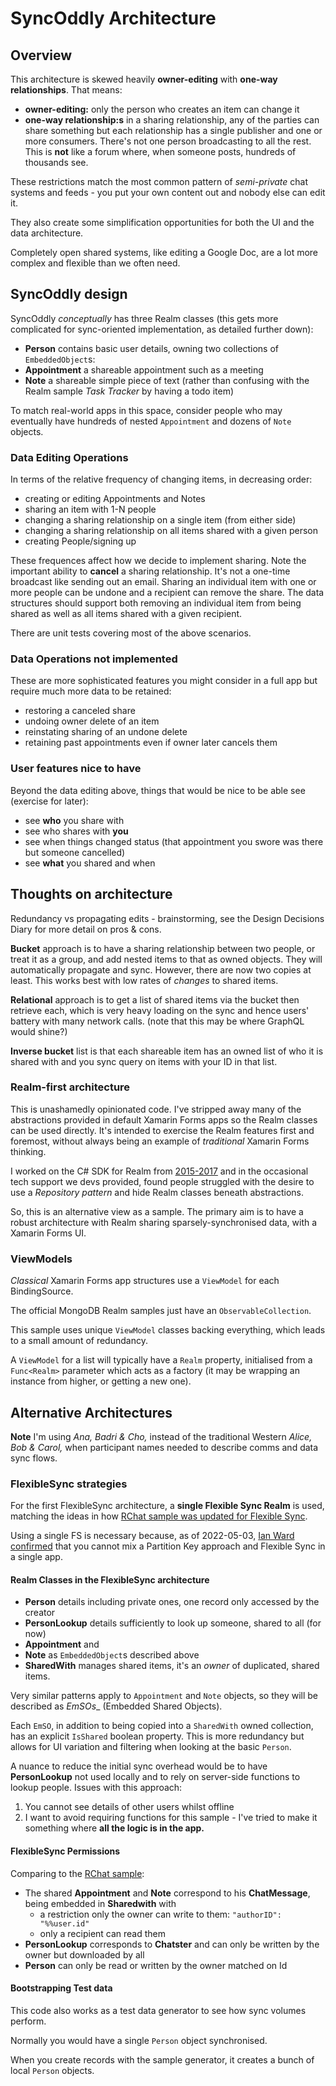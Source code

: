 # SyncOddly Architecture

## Overview
This architecture is skewed heavily **owner-editing** with **one-way relationships**. That means:

- **owner-editing:** only the person who creates an item can change it
- **one-way relationship:s** in a sharing relationship, any of the parties can share something but each relationship has a single publisher and one or more consumers. There's not one person broadcasting to all the rest. This is **not** like a forum where, when someone posts, hundreds of thousands see.

These restrictions match the most common pattern of _semi-private_ chat systems and feeds - you put your own content out and nobody else can edit it.

They also create some simplification opportunities for both the UI and the data architecture.

Completely open shared systems, like editing a Google Doc, are a lot more complex and flexible than we often need.

## SyncOddly design

SyncOddly _conceptually_ has three Realm classes (this gets more complicated for sync-oriented implementation, as detailed further down):

- **Person** contains basic user details, owning two collections of `EmbeddedObject`s:
- **Appointment** a shareable appointment such as a meeting
- **Note** a shareable simple piece of text (rather than confusing with the Realm sample _Task Tracker_ by having a todo item)

To match real-world apps in this space, consider people who may eventually have hundreds of nested `Appointment` and dozens of `Note` objects.

### Data Editing Operations
In terms of the relative frequency of changing items, in decreasing order:
- creating or editing Appointments and Notes
- sharing an item with 1-N people
- changing a sharing relationship on a single item (from either side)
- changing a sharing relationship on all items shared with a given person
- creating People/signing up

These frequences affect how we decide to implement sharing. Note the important ability to **cancel** a sharing relationship. It's not a one-time broadcast like sending out an email. Sharing an individual item with one or more people can be undone and a recipient can remove the share. The data structures should support both removing an individual item from being shared as well as all items shared with a given recipient.

There are unit tests covering most of the above scenarios.

### Data Operations not implemented
These are more sophisticated features you might consider in a full app but require much more data to be retained:
- restoring a canceled share
- undoing owner delete of an item
- reinstating sharing of an undone delete
- retaining past appointments even if owner later cancels them

### User features nice to have
Beyond the data editing above, things that would be nice to be able see (exercise for later):
- see **who** you share with
- see who shares with **you**
- see when things changed status (that appointment you swore was there but someone cancelled)
- see **what** you shared and when


## Thoughts on architecture
Redundancy vs propagating edits - brainstorming, see the Design Decisions Diary for more detail on pros & cons.

**Bucket** approach is to have a sharing relationship between two people, or treat it as a group, and add nested items to that as owned objects. They will automatically propagate and sync. However, there are now two copies at least. This works best with low rates of _changes_ to shared items.

**Relational** approach is to get a list of shared items via the bucket then retrieve each, which is very heavy loading on the sync and hence users' battery with many network calls. (note that this may be where GraphQL would shine?)

**Inverse bucket** list is that each shareable item has an owned list of who it is shared with and you sync query on items with your ID in that list.


### Realm-first architecture
This is unashamedly opinionated code. I've stripped away many of the abstractions provided in default Xamarin Forms apps so the Realm classes can be used directly. It's intended to exercise the Realm features first and foremost, without always being an example of _traditional_ Xamarin Forms thinking.

I worked on the C# SDK for Realm from [2015-2017][ADF] and in the occasional tech support we devs provided, found people struggled with the desire to use a _Repository pattern_ and hide Realm classes beneath abstractions.

So, this is an alternative view as a sample. The primary aim is to have a robust architecture with Realm sharing sparsely-synchronised data, with a Xamarin Forms UI.

### ViewModels
_Classical_ Xamarin Forms app structures use a `ViewModel` for each BindingSource.

The official MongoDB Realm samples just have an `ObservableCollection`.

This sample uses unique `ViewModel` classes backing everything, which leads to a small amount of redundancy.

A `ViewModel` for a list will typically have a `Realm` property, initialised from a `Func<Realm>` parameter which acts as a factory (it may be wrapping an instance from higher, or getting a new one).

## Alternative Architectures

**Note** I'm using _Ana, Badri & Cho,_ instead of the traditional Western _Alice, Bob & Carol,_ when participant names needed to describe comms and data sync flows.


### <a id="fs-strat" />FlexibleSync strategies

For the first FlexibleSync architecture, a **single Flexible Sync Realm** is used, matching the ideas in how [RChat sample was updated for Flexible Sync][RChatFS].

Using a single FS is necessary because, as of 2022-05-03, [Ian Ward confirmed][NoMix] that you cannot mix a Partition Key approach and Flexible Sync in a single app.


#### Realm Classes in the FlexibleSync architecture

- **Person** details including private ones, one record only accessed by the creator
- **PersonLookup** details sufficiently to look up someone, shared to all (for now)
- **Appointment** and 
- **Note** as `EmbeddedObject`s described above
- **SharedWith** manages shared items, it's an _owner_ of duplicated, shared items.

Very similar patterns apply to `Appointment` and `Note` objects, so they will be described as _EmSOs__ (Embedded Shared Objects).

Each `EmSO`, in addition to being copied into a `SharedWith` owned collection, has an explicit `IsShared` boolean property. This is more redundancy but allows for UI variation and filtering when looking at the basic `Person`.

A nuance to reduce the initial sync overhead would be to have **PersonLookup** not used locally and to rely on server-side functions to lookup people. Issues with this approach:
1. You cannot see details of other users whilst offline 
2. I want to avoid requiring functions for this sample - I've tried to make it something where **all the logic is in the app.**


#### FlexibleSync Permissions

Comparing to the [RChat sample][RChatFS]:

- The shared **Appointment** and **Note** correspond to his **ChatMessage**, being embedded in **Sharedwith** with 
  - a restriction only the owner can write to them: `"authorID": "%%user.id"`
  - only a recipient can read them
- **PersonLookup** corresponds to **Chatster** and can only be written by the owner but downloaded by all
- **Person** can only be read or written by the owner matched on Id

#### Bootstrapping Test data
This code also works as a test data generator to see how sync volumes perform.

Normally you would have a single `Person` object synchronised.

When you create records with the sample generator, it creates a bunch of local `Person` objects.

[ADF]: https://github.com/realm/realm-dotnet/graphs/contributors
[RChatFS]: https://www.mongodb.com/developer/products/realm/realm-flex-sync-tutorial/
[NoMix]: https://www.mongodb.com/community/forums/t/flexible-sync-questions/150871/12?u=andy_dent
